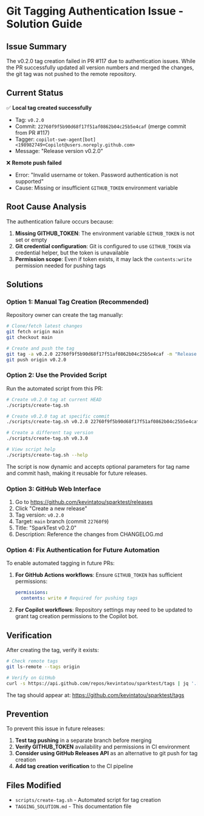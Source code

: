 # Git Tagging Authentication Issue - Solution Guide

## Issue Summary

The v0.2.0 tag creation failed in PR #117 due to authentication issues. While the PR successfully updated all version numbers and merged the changes, the git tag was not pushed to the remote repository.

## Current Status

✅ **Local tag created successfully**

- Tag: `v0.2.0`
- Commit: `22760f9f5b90d68f17f51af0862b04c25b5e4caf` (merge commit from PR #117)
- Tagger: `copilot-swe-agent[bot] <198982749+Copilot@users.noreply.github.com>`
- Message: "Release version v0.2.0"

❌ **Remote push failed**

- Error: "Invalid username or token. Password authentication is not supported"
- Cause: Missing or insufficient `GITHUB_TOKEN` environment variable

## Root Cause Analysis

The authentication failure occurs because:

1. **Missing GITHUB_TOKEN**: The environment variable `GITHUB_TOKEN` is not set or empty
2. **Git credential configuration**: Git is configured to use `GITHUB_TOKEN` via credential helper, but the token is unavailable
3. **Permission scope**: Even if token exists, it may lack the `contents:write` permission needed for pushing tags

## Solutions

### Option 1: Manual Tag Creation (Recommended)

Repository owner can create the tag manually:

```bash
# Clone/fetch latest changes
git fetch origin main
git checkout main

# Create and push the tag
git tag -a v0.2.0 22760f9f5b90d68f17f51af0862b04c25b5e4caf -m "Release version v0.2.0"
git push origin v0.2.0
```

### Option 2: Use the Provided Script

Run the automated script from this PR:

```bash
# Create v0.2.0 tag at current HEAD
./scripts/create-tag.sh

# Create v0.2.0 tag at specific commit
./scripts/create-tag.sh v0.2.0 22760f9f5b90d68f17f51af0862b04c25b5e4caf

# Create a different tag version
./scripts/create-tag.sh v0.3.0

# View script help
./scripts/create-tag.sh --help
```

The script is now dynamic and accepts optional parameters for tag name and commit hash, making it reusable for future releases.

### Option 3: GitHub Web Interface

1. Go to https://github.com/kevintatou/sparktest/releases
2. Click "Create a new release"
3. Tag version: `v0.2.0`
4. Target: `main` branch (commit `22760f9`)
5. Title: "SparkTest v0.2.0"
6. Description: Reference the changes from CHANGELOG.md

### Option 4: Fix Authentication for Future Automation

To enable automated tagging in future PRs:

1. **For GitHub Actions workflows**: Ensure `GITHUB_TOKEN` has sufficient permissions:

   ```yaml
   permissions:
     contents: write # Required for pushing tags
   ```

2. **For Copilot workflows**: Repository settings may need to be updated to grant tag creation permissions to the Copilot bot.

## Verification

After creating the tag, verify it exists:

```bash
# Check remote tags
git ls-remote --tags origin

# Verify on GitHub
curl -s https://api.github.com/repos/kevintatou/sparktest/tags | jq '.[].name'
```

The tag should appear at: https://github.com/kevintatou/sparktest/tags

## Prevention

To prevent this issue in future releases:

1. **Test tag pushing** in a separate branch before merging
2. **Verify GITHUB_TOKEN** availability and permissions in CI environment
3. **Consider using GitHub Releases API** as an alternative to git push for tag creation
4. **Add tag creation verification** to the CI pipeline

## Files Modified

- `scripts/create-tag.sh` - Automated script for tag creation
- `TAGGING_SOLUTION.md` - This documentation file
